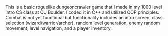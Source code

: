This is a basic roguelike dungeoncrawler game that I made in my 1000 level intro CS class at CU Boulder. I coded it in C++ and utilized OOP principles. Combat is not yet functional but functionality includes an intro screen, class selection (wizard/warrior/archer), random level generation, enemy random movement, level navigation, and a player inventory.